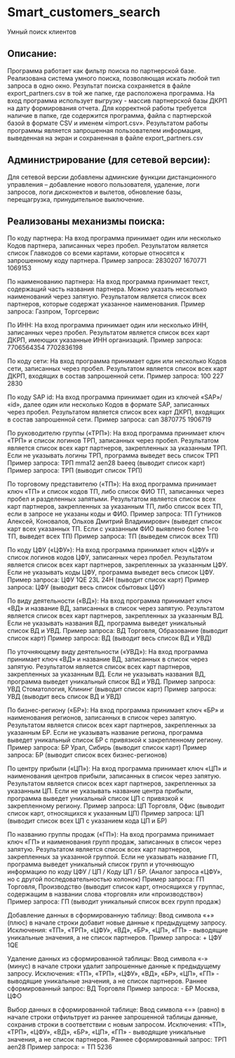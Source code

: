 # Smart_customers_search

Умный поиск клиентов

Описание:
----------------------------
Программа работает как фильтр поиска по партнерской базе. Реализована система умного поиска, позволяющая искать любой тип запроса в одно окно. Результат поиска сохраняется в файле export_partners.csv в той же папке, где расположена программа.
На вход программа использует выгрузку - массив партнерской базы ДКРП на дату формирования отчета. Для корректной работы требуется наличие в папке, где содержится программа, файла с партнерской базой в формате CSV и именем «import.csv».
Результатом работы программы является запрошенная пользователем информация, выведенная на экран и сохраненная в файле export_partners.csv


Администрирование (для сетевой версии):
----------------------------
Для сетевой версии добавлены админские функции дистанционного управления – добавление нового пользователя, удаление, логи запросов, логи дисконектов и вылетов, обновление базы, перещагрузка, принудительное выключение.


Реализованы механизмы поиска:
----------------------------
По коду партнера:
На вход программа принимает один или несколько Кодов партнера, записанных через пробел. Результатом является список Главкодов со всеми картами, которые относятся к запрошенному коду партнера.
Пример запроса: 2830207 1670771 1069153

По наименованию партнера:
На вход программа принимает текст, содержащий часть названия партнера. Можно указать несколько наименований через запятую. Результатом является список всех партнеров, которые содержат указанное наименования.
Пример запроса: Газпром, Торгсервис

По ИНН:
На вход программа принимает один или несколько ИНН, записанных через пробел. Результатом является список всех карт ДКРП, имеющих указанные ИНН организаций.
Пример запроса: 7706564354 7702836198

По коду сети:
На вход программа принимает один или несколько Кодов сети, записанных через пробел. Результатом является список всех карт ДКРП, входящих в состав запрошенной сети.
Пример запроса: 100 227 2830

По коду SAP id:
На вход программа принимает один из ключей «SAP»/ «id», далее один или несколько Кодов в формате SAP, записанных через пробел. Результатом является список всех карт ДКРП, входящих в состав запрошенной сети.
Пример запроса: сап 3870775 1906719

По руководителю группы («ТРП»):
На вход программа принимает ключ «ТРП» и список логинов ТРП, записанных через пробел. Результатом является список всех карт партнеров, закрепленных за указанным ТРП. Если не указывать логины ТРП, программа выведет весь список ТРП
Пример запроса: ТРП mma12 aen28 baeeq (выводит список карт)
Пример запроса: ТРП (выводит список ТРП)

По торговому представителю («ТП»):
На вход программа принимает ключ «ТП» и список кодов ТП, либо список ФИО ТП, записанных через пробел и разделенных запятыми. Результатом является список всех карт партнеров, закрепленных за указанным ТП, либо список всех ТП, если в запросе не указаны коды и ФИО.
Пример запроса: ТП Гутников Алексей, Коновалов, Ольхов Дмитрий Владимирович (выведет список карт всех указанных ТП. Если с указанным ФИО выявлено более 1-го ТП, выведет всех ТП)
Пример запроса: ТП (выведем список всех ТП)

По коду ЦФУ («ЦФУ»):
На вход программа принимает ключ «ЦФУ» и список логинов кодов ЦФУ, записанных через пробел. Результатом является список всех карт партнеров, закрепленных за указанным ЦФУ. Если не указывать коды ЦФУ, программа выведет весь список ЦФУ.
Пример запроса: ЦФУ 1QE 23L 24H (выводит список карт)
Пример запроса: ЦФУ (выводит весь список сбытовых ЦФУ)

По виду деятельности («ВД»):
На вход программа принимает ключ «ВД» и название ВД, записанных в список через запятую. Результатом является список всех карт партнеров, закрепленных за указанным ВД. Если не указывать названия ВД, программа выведет уникальный список ВД и УВД.
Пример запроса: ВД Торговля, Образование (выводит список карт)
Пример запроса: ВД (выводит весь список ВД и УВД)

По уточняющему виду деятельности («УВД»):
На вход программа принимает ключ «ВД» и название ВД, записанных в список через запятую. Результатом является список всех карт партнеров, закрепленных за указанным ВД. Если не указывать названия ВД, программа выведет уникальный список ВД и УВД.
Пример запроса: УВД Стоматология, Клининг (выводит список карт)
Пример запроса: УВД (выводит весь список ВД и УВД)

По бизнес-региону («БР»):
На вход программа принимает ключ «БР» и наименования регионов, записанных в список через запятую. Результатом является список всех карт партнеров, закрепленных за указанным БР. Если не указывать название региона, программа выведет уникальный список БР с привязкой к закрепленному региону.
Пример запроса: БР Урал, Сибирь (выводит список карт)
Пример запроса: БР (выводит список всех бизнес-регионов)

По центру прибыли («ЦП»):
На вход программа принимает ключ «ЦП» и наименования центров прибыли, записанных в список через запятую. Результатом является список всех карт партнеров, закрепленных за указанным ЦП. Если не указывать название центра прибыли, программа выведет уникальный список ЦП с привязкой к закрепленному региону.
Пример запроса: ЦП Торговля, Офис (выводит список карт, относящихся к указанным ЦП)
Пример запроса: ЦП (выводит список всех ЦП с указанием кода ЦП и БР)

По названию группы продаж («ГП»):
На вход программа принимает ключ «ГП» и наименования групп продаж, записанных в список через запятую. Результатом является список всех карт партнеров, закрепленных за указанной группой. Если не указывать название ГП, программа выведет уникальный список групп и уточняющую информацию по коду ЦФУ / ЦП / Коду ЦП / БР. (Аналог запроса «ЦФУ», но с другой последовательностью колонок)
Пример запроса: ГП Торговля, Производство (выводит список карт, относящихся у группас, содержащим в названии слова «торговля» или «производство»)
Пример запроса: ГП (выводит уникальный список всех групп продаж)

Добавление данных в сформированную таблицу:
Ввод символа «+» (плюс) в начале строки добавит новые данные к предыдущему запросу. Исключения: «ТП», «ТРП», «ЦФУ», «ВД», «БР», «ЦП», «ГП» - выводящие уникальные значения, а не список партнеров.
Пример запроса: + ЦФУ 1QE

Удаление данных из сформированной таблицы:
Ввод символа «-» (минус) в начале строки удалит запрошенные данные к предыдущему запросу. Исключения: «ТП», «ТРП», «ЦФУ», «ВД», «БР», «ЦП», «ГП» - выводящие уникальные значения, а не список партнеров.
Раннее сформированный запрос: ВД Торговля
Пример запроса: - БР Москва, ЦФО

Выбор данных в сформированной таблице:
Ввод символа «=» (равно) в начале строки отфильтрует из раннее запрошенной таблицы данные, сохранив строки в соответствии с новым запросом. Исключения: «ТП», «ТРП», «ЦФУ», «ВД», «БР», «ЦП», «ГП» - выводящие уникальные значения, а не список партнеров.
Раннее сформированный запрос: ТРП aen28
Пример запроса: = ТП 5236
